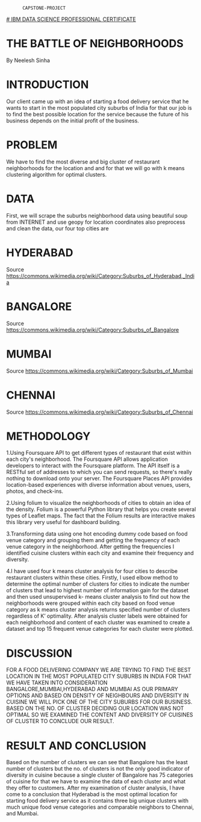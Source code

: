           CAPSTONE-PROJECT
[# IBM DATA SCIENCE PROFESSIONAL CERTIFICATE](https://www.coursera.org/professional-certificates/ibm-data-science)

# THE BATTLE OF NEIGHBORHOODS

By Neelesh Sinha

# INTRODUCTION
Our client came up with an idea of starting a food delivery service that he wants to start in the most
populated city suburbs of India for that our job is to find the best possible location for the service
because the future of his business depends on the initial profit of the business.

# PROBLEM
We have to find the most diverse and big cluster of restaurant neighborhoods for the location and
and for that we will go with k means clustering algorithm for optimal clusters.

# DATA

First, we will scrape the suburbs neighborhood data using beautiful soup from INTERNET and
use geopy for location coordinates also preprocess and clean the data, our four top cities are

# HYDERABAD
Source https://commons.wikimedia.org/wiki/Category:Suburbs_of_Hyderabad,_India

# BANGALORE
Source https://commons.wikimedia.org/wiki/Category:Suburbs_of_Bangalore

# MUMBAI
Source https://commons.wikimedia.org/wiki/Category:Suburbs_of_Mumbai

# CHENNAI
Source https://commons.wikimedia.org/wiki/Category:Suburbs_of_Chennai

# METHODOLOGY
1.Using Foursquare API to get different types of restaurant that exist within each city's
neighborhood. The Foursquare API allows application developers to interact with the
Foursquare platform. The API itself is a RESTful set of addresses to which you can send requests,
so there's really nothing to download onto your server. The Foursquare Places API provides
location-based experiences with diverse information about venues, users, photos, and check-ins.

2.Using folium to visualize the neighborhoods of cities to obtain an idea of the density. Folium is
a powerful Python library that helps you create several types of Leaflet maps. The fact that the
Folium results are interactive makes this library very useful for dashboard building.

3.Transforming data using one hot encoding dummy code based on food venue category and
grouping them and getting the frequency of each venue category in the neighborhood. After getting
the frequencies I identified cuisine clusters within each city and examine their frequency and
diversity.

4.I have used four k means cluster analysis for four cities to describe restaurant clusters within
these cities. Firstly, I used elbow method to determine the optimal number of clusters for cities to
indicate the number of clusters that lead to highest number of information gain for the dataset and
then used unsupervised k- means cluster analysis to find out how the neighborhoods were grouped
within each city based on food venue category as k means cluster analysis returns specified number
of clusters regardless of K’ optimality. After analysis cluster labels were obtained for each
neighborhood and content of each cluster was examined to create a dataset and top 15 frequent
venue categories for each cluster were plotted.

# DISCUSSION
FOR A FOOD DELIVERING COMPANY WE ARE TRYING TO FIND THE BEST
LOCATION IN THE MOST POPULATED CITY SUBURBS IN INDIA FOR THAT WE HAVE
TAKEN INTO CONSIDERATION BANGALORE,MUMBAI,HYDERABAD AND MUMBAI
AS OUR PRIMARY OPTIONS AND BASED ON DENSITY OF NEIGHBOURS AND
DIVERSITY IN CUISINE WE WILL PICK ONE OF THE CITY SUBURBS FOR OUR
BUSINESS. BASED ON THE NO. OF CLUSTER DECIDING OUR LOCATION WAS NOT
OPTIMAL SO WE EXAMINED THE CONTENT AND DIVERSITY OF CUISINES OF
CLUSTER TO CONCLUDE OUR RESULT.

# RESULT AND CONCLUSION
Based on the number of clusters we can see that Bangalore has the least number of clusters but the
no. of clusters is not the only good indicator of diversity in cuisine because a single cluster of
Bangalore has 75 categories of cuisine for that we have to examine the data of each cluster and
what they offer to customers. After my examination of cluster analysis, I have come to a conclusion
that Hyderabad is the most optimal location for starting food delivery service as it contains three
big unique clusters with much unique food venue categories and comparable neighbors to Chennai,
and Mumbai.
